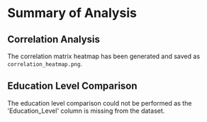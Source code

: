 # Summary of Analysis
## Correlation Analysis
The correlation matrix heatmap has been generated and saved as `correlation_heatmap.png`.

## Education Level Comparison
The education level comparison could not be performed as the 'Education_Level' column is missing from the dataset.
